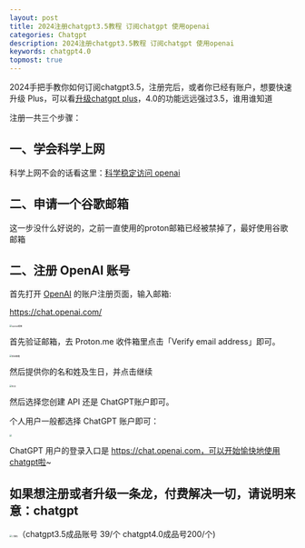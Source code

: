 ```yaml
---
layout: post
title: 2024注册chatgpt3.5教程 订阅chatgpt 使用openai 
categories: Chatgpt
description: 2024注册chatgpt3.5教程 订阅chatgpt 使用openai 
keywords: chatgpt4.0
topmost: true
---
```

2024手把手教你如何订阅chatgpt3.5，注册完后，或者你已经有账户，想要快速升级 Plus，可以看[升级chatgpt plus](http://www.chatgptzixun.com/2024/02/29/upgrade-chatgpt/)，4.0的功能远远强过3.5，谁用谁知道

注册一共三个步骤：

## 一、学会科学上网

科学上网不会的话看这里：[科学稳定访问 openai](https://www.52xcjs.xyz/auth/register?code=OedTW7HlmfrQBb9c)

## 二、申请一个谷歌邮箱

这一步没什么好说的，之前一直使用的proton邮箱已经被禁掉了，最好使用谷歌邮箱

## 二、注册 OpenAI 账号

首先打开 [OpenAI](https://chat.openai.com/) 的账户注册页面，输入邮箱:

<https://chat.openai.com/>

<img src="https://cdn.how2cs.cn/csguide/151820.png" alt="openai截图" title="openai截图" style="zoom:25%;" />

首先验证邮箱，去 Proton.me 收件箱里点击「Verify email address」即可。

<img src="https://cdn.how2cs.cn/csguide/151902.png" alt="验证邮箱" title="验证邮箱" style="zoom:25%;" />

然后提供你的名和姓及生日，并点击继续

<img src="https://cdn.how2cs.cn/csguide/151929.png" alt="生日" title="生日" style="zoom:25%;" />

然后选择您创建 API 还是 ChatGPT账户即可。

个人用户一般都选择 ChatGPT 账户即可：

<img src="https://cdn.how2cs.cn/csguide/152006.png" style="zoom:25%;" />

ChatGPT 用户的登录入口是 https://chat.openai.com，可以开始愉快地使用chatgpt啦~



## 如果想注册或者升级一条龙，付费解决一切，请说明来意：chatgpt

<img src="https://s2.loli.net/2024/02/07/kem9G1HbYIjxsLJ.png" alt="二维码" style="zoom:25%;" />（chatgpt3.5成品账号 39/个 chatgpt4.0成品号200/个)
